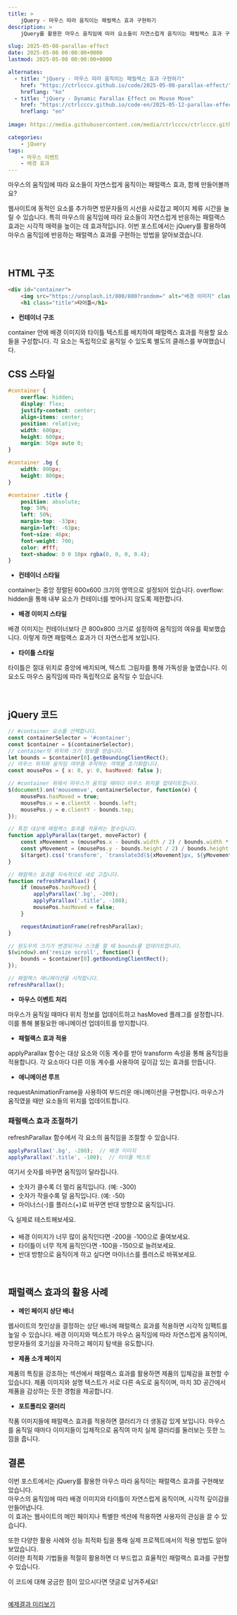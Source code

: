 ```yaml
---
title: >
    jQuery - 마우스 따라 움직이는 패럴랙스 효과 구현하기
description: >  
    jQuery를 활용한 마우스 움직임에 따라 요소들이 자연스럽게 움직이는 패럴랙스 효과 구현 방법을 자세히 소개합니다.

slug: 2025-05-08-parallax-effect
date: 2025-05-08 00:00:00+0000
lastmod: 2025-05-08 00:00:00+0000

alternates:
  - title: "jQuery - 마우스 따라 움직이는 패럴랙스 효과 구현하기"
    href: "https://ctrlcccv.github.io/code/2025-05-08-parallax-effect/"
    hreflang: "ko"
  - title: "jQuery - Dynamic Parallax Effect on Mouse Move"
    href: "https://ctrlcccv.github.io/code-en/2025-05-12-parallax-effect/"
    hreflang: "en"
    
image: https://media.githubusercontent.com/media/ctrlcccv/ctrlcccv.github.io/master/assets/img/post/2025-05-08-parallax-effect.webp

categories:
    - jQuery
tags:
    - 마우스 이벤트
    - 배경 효과
---
```

마우스의 움직임에 따라 요소들이 자연스럽게 움직이는 패럴랙스 효과, 함께 만들어볼까요?

웹사이트에 동적인 요소를 추가하면 방문자들의 시선을 사로잡고 페이지 체류 시간을 늘릴 수 있습니다. 특히 마우스의 움직임에 따라 요소들이 자연스럽게 반응하는 패럴랙스 효과는 시각적 매력을 높이는 데 효과적입니다. 이번 포스트에서는 jQuery를 활용하여 마우스 움직임에 반응하는 패럴랙스 효과를 구현하는 방법을 알아보겠습니다.



<ins class="adsbygoogle"
     style="display:block; text-align:center;"
     data-ad-layout="in-article"
     data-ad-format="fluid"
     data-ad-client="ca-pub-8535540836842352"
     data-ad-slot="2974559225"></ins>
<script>
     (adsbygoogle = window.adsbygoogle || []).push({});
</script>


<br>

## HTML 구조

```html
<div id="container">
    <img src="https://unsplash.it/800/800?random=" alt="배경 이미지" class="bg">
    <h1 class="title">타이틀</h1>

```

* **컨테이너 구조**  
<span class="txt">
container 안에 배경 이미지와 타이틀 텍스트를 배치하여 패럴랙스 효과를 적용할 요소들을 구성합니다.  
각 요소는 독립적으로 움직일 수 있도록 별도의 클래스를 부여했습니다.
</span>

<br>

## CSS 스타일

```css
#container { 
    overflow: hidden; 
    display: flex; 
    justify-content: center; 
    align-items: center; 
    position: relative; 
    width: 600px; 
    height: 600px; 
    margin: 50px auto 0; 
} 

#container .bg { 
    width: 800px; 
    height: 800px; 
} 

#container .title {
    position: absolute;
    top: 50%;
    left: 50%;
    margin-top: -33px;
    margin-left: -63px;
    font-size: 46px; 
    font-weight: 700;
    color: #fff; 
    text-shadow: 0 0 10px rgba(0, 0, 0, 0.4); 
}
```

* **컨테이너 스타일**  
<span class="txt">
container는 중앙 정렬된 600x600 크기의 영역으로 설정되어 있습니다.  
overflow: hidden을 통해 내부 요소가 컨테이너를 벗어나지 않도록 제한합니다.
</span>

* **배경 이미지 스타일**  
<span class="txt">
배경 이미지는 컨테이너보다 큰 800x800 크기로 설정하여 움직임의 여유를 확보했습니다.  
이렇게 하면 패럴랙스 효과가 더 자연스럽게 보입니다.
</span>

* **타이틀 스타일**  
<span class="txt">
타이틀은 절대 위치로 중앙에 배치되며, 텍스트 그림자를 통해 가독성을 높였습니다.  
이 요소도 마우스 움직임에 따라 독립적으로 움직일 수 있습니다.
</span>



<ins class="adsbygoogle"
     style="display:block; text-align:center;"
     data-ad-layout="in-article"
     data-ad-format="fluid"
     data-ad-client="ca-pub-8535540836842352"
     data-ad-slot="2974559225"></ins>
<script>
     (adsbygoogle = window.adsbygoogle || []).push({});
</script>


<br>

## jQuery 코드

```js
// #container 요소를 선택합니다.
const containerSelector = '#container';
const $container = $(containerSelector);
// container의 위치와 크기 정보를 얻습니다.
let bounds = $container[0].getBoundingClientRect();
// 마우스 위치와 움직임 여부를 추적하는 객체를 초기화합니다.
const mousePos = { x: 0, y: 0, hasMoved: false };

// #container 위에서 마우스가 움직일 때마다 마우스 위치를 업데이트합니다.
$(document).on('mousemove', containerSelector, function(e) {
    mousePos.hasMoved = true;
    mousePos.x = e.clientX - bounds.left;
    mousePos.y = e.clientY - bounds.top;
});

// 특정 대상에 패럴랙스 효과를 적용하는 함수입니다.
function applyParallax(target, moveFactor) {
    const xMovement = (mousePos.x - bounds.width / 2) / bounds.width * moveFactor;
    const yMovement = (mousePos.y - bounds.height / 2) / bounds.height * moveFactor;
    $(target).css('transform', `translate3d(${xMovement}px, ${yMovement}px, 0)`);
}

// 패럴랙스 효과를 지속적으로 새로 고칩니다.
function refreshParallax() {
    if (mousePos.hasMoved) {
        applyParallax('.bg', -200);
        applyParallax('.title', -100);
        mousePos.hasMoved = false;
    }

    requestAnimationFrame(refreshParallax);
}

// 윈도우의 크기가 변경되거나 스크롤 할 때 bounds를 업데이트합니다.
$(window).on('resize scroll', function() {
    bounds = $container[0].getBoundingClientRect();
});

// 패럴랙스 애니메이션을 시작합니다.
refreshParallax();
```

* **마우스 이벤트 처리**  
<span class="txt">
마우스가 움직일 때마다 위치 정보를 업데이트하고 hasMoved 플래그를 설정합니다.  
이를 통해 불필요한 애니메이션 업데이트를 방지합니다.
</span>

* **패럴랙스 효과 적용**  
<span class="txt">
applyParallax 함수는 대상 요소와 이동 계수를 받아 transform 속성을 통해 움직임을 적용합니다.  
각 요소마다 다른 이동 계수를 사용하여 깊이감 있는 효과를 만듭니다.
</span>

* **애니메이션 루프**  
<span class="txt">
requestAnimationFrame을 사용하여 부드러운 애니메이션을 구현합니다.  
마우스가 움직였을 때만 요소들의 위치를 업데이트합니다.
</span>

<br>

### 패럴랙스 효과 조절하기
refreshParallax 함수에서 각 요소의 움직임을 조절할 수 있습니다.

```js
applyParallax('.bg', -200);  // 배경 이미지
applyParallax('.title', -100);  // 타이틀 텍스트
```

여기서 숫자를 바꾸면 움직임이 달라집니다.
- 숫자가 클수록 더 멀리 움직입니다. (예: -300)
- 숫자가 작을수록 덜 움직입니다. (예: -50)
- 마이너스(-)를 플러스(+)로 바꾸면 반대 방향으로 움직입니다.

🔍 실제로 테스트해보세요.
- 배경 이미지가 너무 많이 움직인다면 -200을 -100으로 줄여보세요.
- 타이틀이 너무 적게 움직인다면 -100을 -150으로 늘려보세요.
- 반대 방향으로 움직이게 하고 싶다면 마이너스를 플러스로 바꿔보세요.

<br>

## 패럴랙스 효과의 활용 사례

* **메인 페이지 상단 배너**  
<span class="txt">
웹사이트의 첫인상을 결정하는 상단 배너에 패럴랙스 효과를 적용하면 시각적 임팩트를 높일 수 있습니다.  
배경 이미지와 텍스트가 마우스 움직임에 따라 자연스럽게 움직이며, 방문자들의 호기심을 자극하고 페이지 탐색을 유도합니다.
</span>

* **제품 소개 페이지**  
<span class="txt">
제품의 특징을 강조하는 섹션에서 패럴랙스 효과를 활용하면 제품의 입체감을 표현할 수 있습니다.  
제품 이미지와 설명 텍스트가 서로 다른 속도로 움직이며, 마치 3D 공간에서 제품을 감상하는 듯한 경험을 제공합니다.
</span>

* **포트폴리오 갤러리**  
<span class="txt">
작품 이미지들에 패럴랙스 효과를 적용하면 갤러리가 더 생동감 있게 보입니다.  
마우스를 움직일 때마다 이미지들이 입체적으로 움직여 마치 실제 갤러리를 둘러보는 듯한 느낌을 줍니다.
</span>

<br>  

## 결론

이번 포스트에서는 jQuery를 활용한 마우스 따라 움직이는 패럴랙스 효과를 구현해보았습니다.  
마우스의 움직임에 따라 배경 이미지와 타이틀이 자연스럽게 움직이며, 시각적 깊이감을 만들어냅니다.  
이 효과는 웹사이트의 메인 페이지나 특별한 섹션에 적용하면 사용자의 관심을 끌 수 있습니다.

또한 다양한 활용 사례와 성능 최적화 팁을 통해 실제 프로젝트에서의 적용 방법도 알아보았습니다.  
이러한 최적화 기법들을 적절히 활용하면 더 부드럽고 효율적인 패럴랙스 효과를 구현할 수 있습니다.

이 코드에 대해 궁금한 점이 있으시다면 댓글로 남겨주세요!  

<br>

<div class="btn_wrap">
    <a target="_blank" href="https://ctrlcccv.github.io/ctrlcccv-demo/2025-05-08-parallax-effect/">예제결과 미리보기</a>
</div>
 
